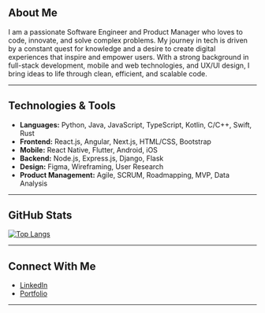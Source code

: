 ## About Me

I am a passionate Software Engineer and Product Manager who loves to code, innovate, and solve complex problems. My journey in tech is driven by a constant quest for knowledge and a desire to create digital experiences that inspire and empower users. With a strong background in full-stack development, mobile and web technologies, and UX/UI design, I bring ideas to life through clean, efficient, and scalable code.

---

## Technologies & Tools

- **Languages:** Python, Java, JavaScript, TypeScript, Kotlin, C/C++, Swift, Rust  
- **Frontend:** React.js, Angular, Next.js, HTML/CSS, Bootstrap  
- **Mobile:** React Native, Flutter, Android, iOS  
- **Backend:** Node.js, Express.js, Django, Flask  
- **Design:** Figma, Wireframing, User Research  
- **Product Management:** Agile, SCRUM, Roadmapping, MVP, Data Analysis  

---

## GitHub Stats

[![Top Langs](https://github-readme-stats.vercel.app/api/top-langs/?username=zeinaabusharkh&layout=compact)](https://github.com/anuraghazra/github-readme-stats)

---

## Connect With Me

- [LinkedIn](https://linkedin.com/in/zena-abusharkh/)
- [Portfolio](https://zeinaabusharkh.github.io/-/)

---


